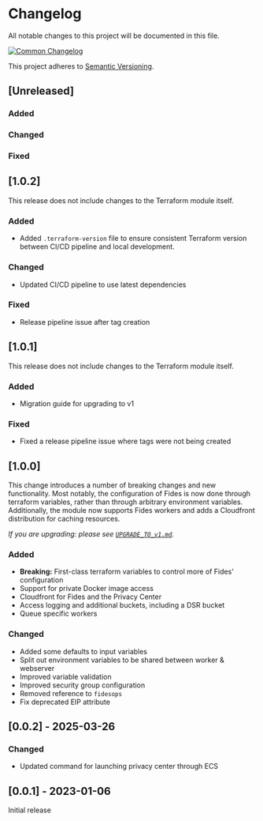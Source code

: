 # Changelog

All notable changes to this project will be documented in this file.

[![Common Changelog](https://common-changelog.org/badge.svg)](https://common-changelog.org)

This project adheres to [Semantic Versioning](https://semver.org/spec/v2.0.0.html).

## [Unreleased]

### Added

### Changed

### Fixed

## [1.0.2]

This release does not include changes to the Terraform module itself.

### Added

- Added `.terraform-version` file to ensure consistent Terraform version between CI/CD pipeline and local development.

### Changed

- Updated CI/CD pipeline to use latest dependencies

### Fixed

- Release pipeline issue after tag creation

## [1.0.1]

This release does not include changes to the Terraform module itself.

### Added

- Migration guide for upgrading to v1

### Fixed

- Fixed a release pipeline issue where tags were not being created

## [1.0.0]

This change introduces a number of breaking changes and new functionality. Most notably, the configuration of Fides is now done through terraform variables, rather than through arbitrary environment variables. Additionally, the module now supports Fides workers and adds a Cloudfront distribution for caching resources.

_If you are upgrading: please see [`UPGRADE_TO_v1.md`](UPGRADE_TO_v1.md)._

### Added

- **Breaking:** First-class terraform variables to control more of Fides' configuration
- Support for private Docker image access
- Cloudfront for Fides and the Privacy Center
- Access logging and additional buckets, including a DSR bucket
- Queue specific workers

### Changed

- Added some defaults to input variables
- Split out environment variables to be shared between worker & webserver
- Improved variable validation
- Improved security group configuration
- Removed reference to `fidesops`
- Fix deprecated EIP attribute

## [0.0.2] - 2025-03-26

### Changed

- Updated command for launching privacy center through ECS

## [0.0.1] - 2023-01-06

Initial release
